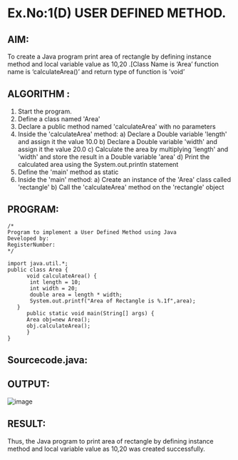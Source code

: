 # Ex.No:1(D) USER DEFINED METHOD.

## AIM:
To create a Java program print area of rectangle by defining instance method and local variable value as 10,20 .[Class Name is ‘Area’ function name is ‘calculateArea()’ and return type of function is ’void’

## ALGORITHM :
1.	Start the program.
2.	Define a class named 'Area'
3.	Declare a public method named 'calculateArea' with no parameters
4.	Inside the 'calculateArea' method:
a)	Declare a Double variable 'length' and assign it the value 10.0
b)	Declare a Double variable 'width' and assign it the value 20.0
c)	Calculate the area by multiplying 'length' and 'width' and store the result in a Double variable 'area'
d)	Print the calculated area using the System.out.println statement
5.	Define the 'main' method as static
6.	Inside the 'main' method:
a)	Create an instance of the 'Area' class called 'rectangle'
b)	Call the 'calculateArea' method on the 'rectangle' object




## PROGRAM:
 ```
/*
Program to implement a User Defined Method using Java
Developed by: 
RegisterNumber:  
*/

import java.util.*;
public class Area {
       void calculateArea() {
        int length = 10;
        int width = 20;
        double area = length * width;
        System.out.printf("Area of Rectangle is %.1f",area);
    }
       public static void main(String[] args) {
       Area obj=new Area();
       obj.calculateArea();
       }
}
```

## Sourcecode.java:



## OUTPUT:
![image](https://github.com/user-attachments/assets/7f526d07-82ab-457f-8176-d11299feabc4)



## RESULT:
Thus, the Java program to print area of rectangle by defining instance method and local variable value as 10,20 was created successfully.

